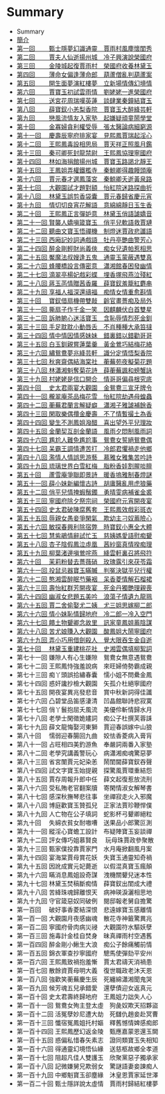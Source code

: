 # Summary

* Summary
* [簡介](README.md)
* [第一回　　 甄士隱夢幻識通靈　賈雨村風塵懷閨秀](/chapter001.md)
* [第二回　　 賈夫人仙逝揚州城　冷子興演說榮國府](/chapter002.md)
* [第三回　　 金陵城起復賈雨村　榮國府收養林黛玉](/chapter003.md)
* [第四回　　 薄命女偏逢薄命郎　葫蘆僧亂判葫蘆案](/chapter004.md)
* [第五回　　 開生面夢演紅樓夢　立新場情傳幻境情](/chapter005.md)
* [第六回　　 賈寶玉初試雲雨情　劉姥姥一進榮國府](/chapter006.md)
* [第七回　　 送宮花周瑞嘆英蓮　談肆業秦鐘結寶玉](/chapter007.md)
* [第八回　　 薛寶釵小恙梨香院　賈寶玉大醉絳芸軒](/chapter008.md)
* [第九回　　 戀風流情友入家塾　起嫌疑頑童鬧學堂](/chapter009.md)
* [第十回　　 金寡婦貪利權受辱　張太醫論病細窮源](/chapter010.md)
* [第十一回　 慶壽辰寧府排家宴　見熙鳳賈瑞起淫心](/chapter011.md)
* [第十二回　 王熙鳳毒設相思局　賈天祥正照風月鑑](/chapter012.md)
* [第十三回　 秦可卿死封龍禁尉　王熙鳳協理寧國府](/chapter013.md)
* [第十四回　 林如海捐館揚州城　賈寶玉路謁北靜王](/chapter014.md)
* [第十五回　 王鳳姐弄權鐵檻寺　秦鯨卿得趣饅頭庵](/chapter015.md)
* [第十六回　 賈元春才選鳳藻宮　秦鯨卿夭逝黃泉路](/chapter016.md)
* [第十七回　 大觀園試才題對額　怡紅院迷路探曲折](/chapter017.md)
* [第十八回　 林黛玉誤剪香袋囊　賈元春歸省慶元宵](/chapter018.md)
* [第十九回　 情切切良宵花解語　意綿綿靜日玉生香](/chapter019.md)
* [第二十回　 王熙鳳正言彈妒意　林黛玉俏語謔嬌音](/chapter020.md)
* [第二十一回 賢襲人嬌嗔箴寶玉　俏平兒軟語救賈璉](/chapter021.md)
* [第二十二回 聽曲文寶玉悟禪機　制燈迷賈政悲讖語](/chapter022.md)
* [第二十三回 西廂記妙詞通戲語　牡丹亭艷曲警芳心](/chapter023.md)
* [第二十四回 醉金剛輕財尚義俠　痴女兒遺帕惹相思](/chapter024.md)
* [第二十五回 魘魔法叔嫂逢五鬼　通靈玉蒙蔽遇雙真](/chapter025.md)
* [第二十六回 蜂腰橋設言傳密意　瀟湘館春困發幽情](/chapter026.md)
* [第二十七回 滴翠亭楊妃戲彩蝶　埋香塚飛燕泣殘紅](/chapter027.md)
* [第二十八回 蔣玉菡情贈茜香羅　薛寶釵羞籠紅麝串](/chapter028.md)
* [第二十九回 享福人福深還禱福　痴情女情重愈斟情](/chapter029.md)
* [第三十回　 寶釵借扇機帶雙敲　齡官畫薔痴及局外](/chapter030.md)
* [第三十一回 撕扇子作千金一笑　因麒麟伏白首雙星](/chapter031.md)
* [第三十二回 訴肺腑心迷活寶玉　含恥辱情烈死金釧](/chapter032.md)
* [第三十三回 手足耽耽小動唇舌　不肖種種大承笞撻](/chapter033.md)
* [第三十四回 情中情因情感妹妹　錯裏錯以錯勸哥哥](/chapter034.md)
* [第三十五回 白玉釧親嘗蓮葉羹　黃金鶯巧結梅花絡](/chapter035.md)
* [第三十六回 繡鴛鴦夢兆絳芸軒　識分定情悟梨香院](/chapter036.md)
* [第三十七回 秋爽齋偶結海棠社　蘅蕪苑夜擬菊花題](/chapter037.md)
* [第三十八回 林瀟湘魁奪菊花詩　薛蘅蕪諷和螃蟹詠](/chapter038.md)
* [第三十九回 村姥姥是信口開合　情哥哥偏尋根究底](/chapter039.md)
* [第四十回　 史太君兩宴大觀園　金鴛鴦三宣牙牌令](/chapter040.md)
* [第四十一回 櫳翠庵茶品梅花雪　怡紅院劫遇母蝗蟲](/chapter041.md)
* [第四十二回 蘅蕪君蘭言解疑癖　瀟湘子雅謔補餘香](/chapter042.md)
* [第四十三回 閑取樂偶攢金慶壽　不了情暫撮土為香](/chapter043.md)
* [第四十四回 變生不測鳳姐潑醋　喜出望外平兒理妝](/chapter044.md)
* [第四十五回 金蘭契互剖金蘭語　風雨夕悶制風雨詞](/chapter045.md)
* [第四十六回 尷尬人難免尷尬事　鴛鴦女誓絕鴛鴦偶](/chapter046.md)
* [第四十七回 呆霸王調情遭苦打　冷郎君懼禍走他鄉](/chapter047.md)
* [第四十八回 濫情人情誤思游藝　慕雅女雅集苦吟詩](/chapter048.md)
* [第四十九回 琉璃世界白雪紅梅　脂粉香娃割腥啖膻](/chapter049.md)
* [第五十回　 蘆雪庵爭聯即景詩　暖香塢雅制春燈謎](/chapter050.md)
* [第五十一回 薛小妹新編懷古詩　胡庸醫亂用虎狼藥](/chapter051.md)
* [第五十二回 俏平兒情掩蝦鬚鐲　勇晴雯病補雀金裘](/chapter052.md)
* [第五十三回 寧國府除夕祭宗祠　榮國府元宵開夜宴](/chapter053.md)
* [第五十四回 史太君破陳腐舊套　王熙鳳效戲彩斑衣](/chapter054.md)
* [第五十五回 辱親女愚妾爭閑氣　欺幼主刁奴蓄險心](/chapter055.md)
* [第五十六回 敏探春興利除宿弊　時寶釵小惠全大體](/chapter056.md)
* [第五十七回 慧紫鵑情辭試忙玉　慈姨媽愛語慰痴顰](/chapter057.md)
* [第五十八回 杏子陰假鳳泣虛凰　茜紗窗真情揆痴理](/chapter058.md)
* [第五十九回 柳葉渚邊嗔鶯咤燕　絳雲軒裏召將飛符](/chapter059.md)
* [第六十回　 茉莉粉替去薔薇硝　玫瑰露引來茯苓霜](/chapter060.md)
* [第六十一回 投鼠忌器寶玉瞞贓　判冤決獄平兒行權](/chapter061.md)
* [第六十二回 憨湘雲醉眠芍藥裀　呆香菱情解石榴裙](/chapter062.md)
* [第六十三回 壽怡紅群芳開夜宴　死金丹獨艷理親喪](/chapter063.md)
* [第六十四回 幽淑女悲題五美吟　浪蕩子情遺九龍珮](/chapter064.md)
* [第六十五回 賈二舍偷娶尤二姨　尤三姐思嫁柳二郎](/chapter065.md)
* [第六十六回 情小妹恥情歸地府　冷二郎一冷入空門](/chapter066.md)
* [第六十七回 饋土物顰卿念故里　訊家童鳳姐蓄陰謀](/chapter067.md)
* [第六十八回 苦尤娘賺入大觀園　酸鳳姐大鬧寧國府](/chapter068.md)
* [第六十九回 弄小巧用借劍殺人　覺大限吞生金自逝](/chapter069.md)
* [第七十回　 林黛玉重建桃花社　史湘雲偶填柳絮詞](/chapter070.md)
* 第七十一回 嫌隙人有心生嫌隙　鴛鴦女無意遇鴛鴦
* 第七十二回 王熙鳳恃強羞說病　來旺婦倚勢霸成親
* 第七十三回 痴丫頭誤拾繡春囊　懦小姐不問纍金鳳
* 第七十四回 惑奸讒抄檢大觀園　矢孤介杜絕寧國府
* 第七十五回 開夜宴異兆發悲音　賞中秋新詞得佳讖
* 第七十六回 凸碧堂品笛感淒清　凹晶館聯詩悲寂寞
* 第七十七回 俏丫鬟抱屈夭風流　美優伶斬情歸水月
* 第七十八回 老學士閑徵姽嫿詞　痴公子杜撰芙蓉誄
* 第七十九回 薛文龍悔娶河東獅　賈迎春誤嫁中山狼
* 第八十回　 懦弱迎春腸回九曲　姣怯香菱病入膏肓
* 第八十一回 占旺相四美釣游魚　奉嚴詞兩番入家塾
* 第八十二回 老學究講義警玩心　病瀟湘痴魂驚惡夢
* 第八十三回 省宮闈賈元妃染恙　鬧閨閫薛寶釵吞聲
* 第八十四回 試文字寶玉始提親　探驚風賈環重結怨
* 第八十五回 賈存周報升郎中任　薛文起復惹放流刑
* 第八十六回 受私賄老官翻案牘　寄閑情淑女解琴書
* 第八十七回 感深秋撫琴悲往事　坐禪寂走火入邪魔
* 第八十八回 博庭歡寶玉贊孤兒　正家法賈珍鞭悍僕
* 第八十九回 人亡物在公子填詞　蛇影杯弓顰卿絕粒
* 第九十回　 失綿衣貧女耐嗷嘈　送果品小郎驚叵測
* 第九十一回 縱淫心寶蟾工設計　布疑陣寶玉妄談禪
* 第九十二回 評女傳巧姐慕賢良 　玩母珠賈政參聚散
* 第九十三回 甄家僕投靠賈家門　水月庵掀翻風月案
* 第九十四回 宴海棠賈母賞花妖　失寶玉通靈知奇禍
* 第九十五回 因訛成實元妃薨逝　以假混真寶玉瘋顛
* 第九十六回 瞞消息鳳姐設奇謀　洩機關顰兒迷本性
* 第九十七回 林黛玉焚稿斷痴情　薛寶釵出閨成大禮
* 第九十八回 苦絳珠魂歸離恨天　病神瑛淚灑相思地
* 第九十九回 守官箴惡奴同破例　閱邸報老舅自擔驚
* 第一百回　 破好事香菱結深恨　悲遠嫁寶玉感離情
* 第一百一回 大觀園月夜感幽魂　散花寺神籤驚異兆
* 第一百二回 寧國府骨肉病災祲　大觀園符水驅妖孽
* 第一百三回 施毒計金桂自焚身　昧真禪雨村空遇舊
* 第一百四回 醉金剛小鰍生大浪　痴公子餘痛觸前情
* 第一百五回 錦衣軍查抄寧國府　驄馬使彈劾平安州
* 第一百六回 王熙鳳致禍抱羞慚　賈太君禱天消禍患
* 第一百七回 散餘資賈母明大義　復世職政老沐天恩
* 第一百八回 強歡笑蘅蕪慶生辰　死纏綿瀟湘聞鬼哭
* 第一百九回 候芳魂五兒承錯愛　還孽債迎女返真元
* 第一百十回 史太君壽終歸地府　王鳳姐力詘失人心
* 第一百十一回 鴛鴦女殉主登太虛　狗彘奴欺天招夥盜
* 第一百十二回 活冤孽妙尼遭大劫　死讎仇趙妾赴冥曹
* 第一百十三回 懺宿冤鳳姐托村嫗　釋舊憾情婢感痴郎
* 第一百十四回 王熙鳳歷幻返金陵　甄應嘉蒙恩還玉闕
* 第一百十五回 惑偏私惜春矢素志　證同類寶玉失相知
* 第一百十六回 得通靈幻境悟仙緣　送慈柩故鄉全孝道
* 第一百十七回 阻超凡佳人雙護玉　欣聚黨惡子獨承家
* 第一百十八回 記微嫌舅兄欺弱女　驚謎語妻妾諫痴人
* 第一百十九回 中鄉魁寶玉卻塵緣　沐皇恩賈家延世澤
* 第一百二十回 甄士隱詳說太虛情　賈雨村歸結紅樓夢



